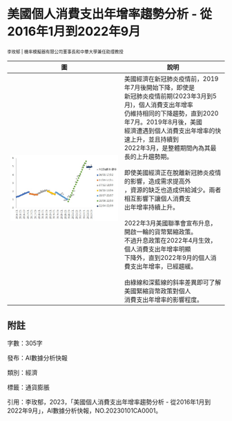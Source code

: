 # 美國個人消費支出年增率趨勢分析 - 從2016年1月到2022年9月

<font size="1">李玫郁 | 機率模擬器有限公司董事長和中華大學兼任助理教授</font>

| 圖 | 說明 |
| --- | --- |
| ![](https://github.com/meiyulee/pic001/blob/master/econ202209PCEtrend.jpg?raw=true) | 美國經濟在新冠肺炎疫情前，2019年7月後開始下降，即使是<br>新冠肺炎疫情前期(2023年3月到5月)，個人消費支出年增率<br>仍維持相同的下降趨勢，直到2020年7月。2019年8月後，美國<br>經濟遭遇到個人消費支出年增率的快速上升，並且持續到<br>2022年3月，是整體期間內為其最長的上升趨勢期。<br><br>即使美國經濟正在脫離新冠肺炎疫情的影響，造成需求提高外<br>，資源的缺乏也造成供給減少。兩者相互影響下讓個人消費支<br>出年增率持續上升。<br><br>2022年3月美國聯準會宣布升息，開啟一輪的貨幣緊縮政策。<br>不過升息政策在2022年4月生效，個人消費支出年增率明顯<br>下降外，直到2022年9月的個人消費支出年增率，已經趨緩。<br><br>由綠線和深藍線的斜率差異即可了解美國緊縮貨幣政策對個人<br>消費支出年增率的影響程度。|

## 附註

字數：305字

發布：AI數據分析快報

類別：經濟

標籤：通貨膨脹

引用：李玫郁，2023，「美國個人消費支出年增率趨勢分析 - 從2016年1月到2022年9月」，AI數據分析快報，NO.20230101CA0001。
